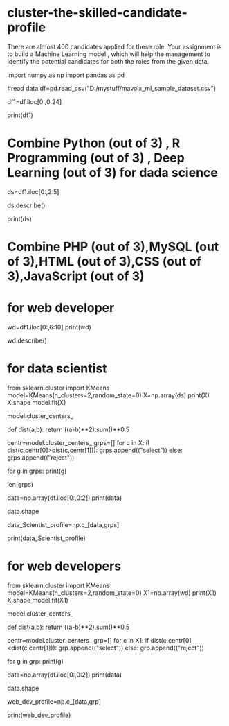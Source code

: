 # cluster-the-skilled-candidate-profile
There are almost 400 candidates applied for these role.  Your assignment is to build a Machine Learning model ,   which will help the management to Identify the potential candidates  for both the roles from the given data.

import numpy as np
import pandas as pd

#read data
df=pd.read_csv("D:/mystuff/mavoix_ml_sample_dataset.csv")


df1=df.iloc[0:,0:24]

print(df1)

# Combine Python (out of 3) , R Programming (out of 3) , Deep Learning (out of 3)  for dada science
ds=df1.iloc[0:,2:5] 

ds.describe()

print(ds)


# Combine PHP (out of 3),MySQL (out of 3),HTML (out of 3),CSS (out of 3),JavaScript (out of 3) 
# for web developer	 
 
wd=df1.iloc[0:,6:10]
print(wd)

wd.describe()

# for data scientist

from sklearn.cluster import KMeans
model=KMeans(n_clusters=2,random_state=0)
X=np.array(ds)
print(X)
X.shape
model.fit(X)

model.cluster_centers_


def dist(a,b):
    return ((a-b)**2).sum()**0.5


centr=model.cluster_centers_
grps=[]
for c in X:
    if dist(c,centr[0]>dist(c,centr[1])):
        grps.append(("select"))
    else:
        grps.append(("reject"))

for g in grps:
    print(g)

len(grps)


data=np.array(df.iloc[0:,0:2])
print(data)

data.shape



data_Scientist_profile=np.c_[data,grps]

print(data_Scientist_profile)

# for web developers

from sklearn.cluster import KMeans
model=KMeans(n_clusters=2,random_state=0)
X1=np.array(wd)
print(X1)
X.shape
model.fit(X1)

model.cluster_centers_


def dist(a,b):
    return ((a-b)**2).sum()**0.5


centr=model.cluster_centers_
grp=[]
for c in X1:
    if dist(c,centr[0]<dist(c,centr[1])):
        grp.append(("select"))
    else:
        grp.append(("reject"))

for g in grp:
    print(g)

data=np.array(df.iloc[0:,0:2])
print(data)

data.shape



web_dev_profile=np.c_[data,grp]

print(web_dev_profile)
